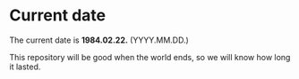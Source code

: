 # Current date

The current date is **1984.02.22.** (YYYY.MM.DD.)

This repository will be good when the world ends, so we will know how long it lasted.